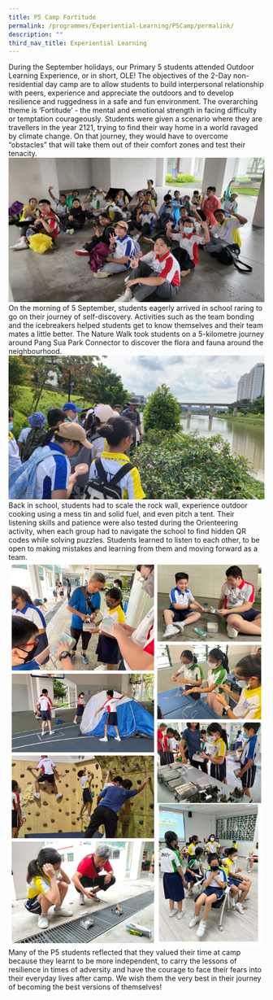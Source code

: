 ```yaml
---
title: P5 Camp Fortitude
permalink: /programmes/Experiential-Learning/P5Camp/permalink/
description: ""
third_nav_title: Experiential Learning
---
```

During the September holidays, our Primary 5 students attended Outdoor Learning Experience, or in short, OLE! The objectives of the 2-Day non-residential day camp are to allow students to build interpersonal relationship with peers, experience and appreciate the outdoors and to develop resilience and ruggedness in a safe and fun environment. The overarching theme is ‘Fortitude’ - the mental and emotional strength in facing difficulty or temptation courageously. Students were given a scenario where they are travellers in the year 2121, trying to find their way home in a world ravaged by climate change. On that journey, they would have to overcome “obstacles” that will take them out of their comfort zones and test their tenacity.
![](/images/Programmes/2022/Experiential%20Learning/2022%20P5%20Camp-2.jpg)
On the morning of 5 September, students eagerly arrived in school raring to go on their journey of self-discovery. Activities such as the team bonding and the icebreakers helped students get to know themselves and their team mates a little better. The Nature Walk took students on a 5-kilometre journey around Pang Sua Park Connector to discover the flora and fauna around the neighbourhood.
![](/images/Programmes/2022/Experiential%20Learning/2002%20P5%20Camp-1.jpg)
Back in school, students had to scale the rock wall, experience outdoor cooking using a mess tin and solid fuel, and even pitch a tent. Their listening skills and patience were also tested during the Orienteering activity, when each group had to navigate the school to find hidden QR codes while solving puzzles. Students learned to listen to each other, to be open to making mistakes and learning from them and moving forward as a team.
![](/images/Programmes/2022/Experiential%20Learning/2022%20P5%20Camp-3.jpg)
Many of the P5 students reflected that they valued their time at camp because they learnt to be more independent, to carry the lessons of resilience in times of adversity and have the courage to face their fears into their everyday lives after camp. We wish them the very best in their journey of becoming the best versions of themselves!